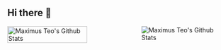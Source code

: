 ## Hi there 👋
<div style="display:flex; flex-direction:row;">
  <img align="left" width=60% alt="Maximus Teo's Github Stats" src="https://github-readme-stats-taupe-omega-81.vercel.app/api?username=maximus-teo&show_icons=true&hide_border=true&theme=merko"/>
  <img align="left" alt="Maximus Teo's Github Stats" src="https://github-readme-stats-taupe-omega-81.vercel.app/api/top-langs/?username=maximus-teo&show_icons=true&hide_border=true&layout=compact&theme=merko"/>
</div>


<!--
**maximus-teo/maximus-teo** is a ✨ _special_ ✨ repository because its `README.md` (this file) appears on your GitHub profile.

Here are some ideas to get you started:

- 🔭 I’m currently working on ...
- 🌱 I’m currently learning ...
- 👯 I’m looking to collaborate on ...
- 🤔 I’m looking for help with ...
- 💬 Ask me about ...
- 📫 How to reach me: ...
- 😄 Pronouns: ...
- ⚡ Fun fact: ...
-->
